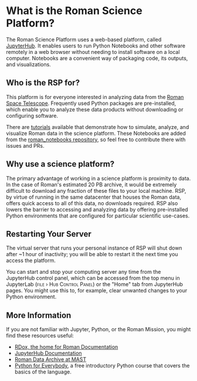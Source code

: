 # What is the Roman Science Platform?

The Roman Science Platform uses a web-based platform, called [JupyterHub](https://docs.jupyter.org/en/latest/). It enables users to run Python Notebooks and other software remotely in a web browser without needing to install software on a local computer. Notebooks are a convenient way of packaging code, its outputs, and visualizations.

## Who is the RSP for?

This platform is for everyone interested in analyzing data from the [Roman Space Telescope](https://archive.stsci.edu/missions-and-data/roman). Frequently used Python packages are pre-installed, which enable you to analyze these data products without downloading or configuring software.

There are [tutorials](tutorials.md) available that demonstrate how to simulate, analyze, and visualize Roman data in the science platform. These Notebooks are added from the [roman_notebooks repository](https://github.com/spacetelescope/roman_notebooks), so feel free to contribute there with issues and PRs.

## Why use a science platform?
The primary advantage of working in a science platform is proximity to data. In the case of Roman's estimated 20 PB archive, it would be extremely difficult to download any fraction of these files to your local machine. RSP, by virtue of running in the same datacenter that houses the Roman data, offers quick access to all of this data, no downloads required. RSP also lowers the barrier to accessing and analyzing data by offering pre-installed Python environments that are configured for particular scientific use-cases.

## Restarting Your Server

The virtual server that runs your personal instance of RSP will shut down after ~1 hour of inactivity; you will be able to restart it the next time you access the platform.

You can start and stop your computing server any time from the JupyterHub control panel, which can be accessed from the top menu in JupyterLab (<span style="font-variant:small-caps;">file › Hub Control Panel</span>) or the "Home" tab from JupyterHub pages. You might use this to, for example, clear unwanted changes to your Python environment.

## More Information

If you are not familiar with Jupyter, Python, or the Roman Mission, you might find these resources useful:

- [RDox, the home for Roman Documentation](https://roman-docs.stsci.edu/)
- [JupyterHub Documentation](https://docs.jupyter.org/en/latest/)
- [Roman Data Archive at MAST](https://archive.stsci.edu/missions-and-data/roman)
- [Python for Everybody](https://www.py4e.com/), a free introductory Python course that covers the basics of the language.
